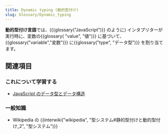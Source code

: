 ```yaml
---
title: Dynamic typing (動的型付け)
slug: Glossary/Dynamic_typing
---
```


**動的型付け言語**では、({{glossary("JavaScript")}} のように) インタプリターが実行時に、変数の{{glossary( "value", "値")}} に基づいて、{{glossary("variable","変数")}} に{{glossary("type", "データ型")}} を割り当てます。

## 関連項目

### これについて学習する

- [JavaScript のデータ型とデータ構造](/ja/docs/Web/JavaScript/Data_structures)

### 一般知識

- Wikipedia の {{interwiki("wikipedia", "型システム#静的型付けと動的型付け_2", "型システム")}}

